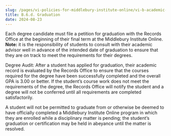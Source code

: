 ```yaml
---
slug: /pages/vi-policies-for-middlebury-institute-online/vi-b-academic-policies/b-6-unavailability/b-6-d-graduation
title: B.6.d. Graduation
date: 2024-08-23
---
```

Each degree candidate must file a petition for graduation with the Records Office at the beginning of their final term at the Middlebury Institute Online. **Note:** it is the responsibility of students to consult with their academic advisor well in advance of the intended date of graduation to ensure that they are on track to meet the requirements for their degrees. 

Degree Audit: After a student has applied for graduation, their academic record is evaluated by the Records Office to ensure that the courses required for the degree have been successfully completed and the overall GPA is 3.00 or better. If the student’s course work does not meet the requirements of the degree, the Records Office will notify the student and a degree will not be conferred until all requirements are completed satisfactorily. 

A student will not be permitted to graduate from or otherwise be deemed to have officially completed a Middlebury Institute Online program in which they are enrolled while a disciplinary matter is pending; the student’s graduation or certification may be held in abeyance until the matter is resolved.
